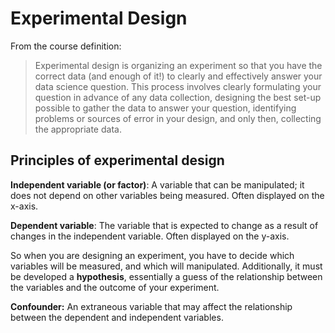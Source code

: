 
# Experimental Design

From the course definition:
> Experimental design is organizing an experiment so that you have the correct data (and enough of it!) to clearly and effectively answer your data science question. This process involves clearly formulating your question in advance of any data collection, designing the best set-up possible to gather the data to answer your question, identifying problems or sources of error in your design, and only then, collecting the appropriate data.


## Principles of experimental design

**Independent variable (or factor)**: A variable that can be manipulated; it does not depend on other variables being measured. Often displayed on the x-axis.

**Dependent variable**: The variable that is expected to change as a result of changes in the independent variable. Often displayed on the y-axis.

So when you are designing an experiment, you have to decide which variables will be measured, and which will manipulated.  Additionally, it must be developed a **hypothesis**, essentially a guess of the relationship between the variables and the outcome of your experiment.

**Confounder:** An extraneous variable that may affect the relationship between the dependent and independent variables.
<!--stackedit_data:
eyJoaXN0b3J5IjpbMTcyMzU4NTA2NCwtMzI0MjUyNjk0LC01Mj
g2MzUwMDJdfQ==
-->